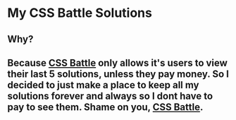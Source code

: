 # My CSS Battle Solutions
## Why?
Because [CSS Battle](https://cssbattle.dev/) only allows it's users to view their last 5 solutions, unless they pay money. So I decided to just make a place to keep all my solutions forever and always so I dont have to pay to see them. Shame on you, [CSS Battle](https://cssbattle.dev/).
---
